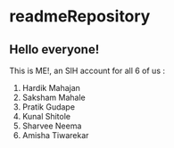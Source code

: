 # readmeRepository
## Hello everyone!
This is ME!, an SIH account for all 6 of us :
1. Hardik Mahajan
2. Saksham Mahale
3. Pratik Gudape
4. Kunal Shitole
5. Sharvee Neema
6. Amisha Tiwarekar


